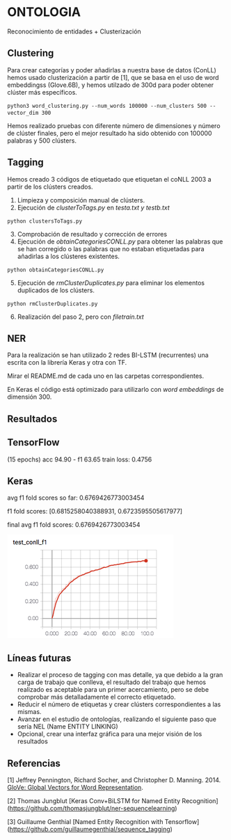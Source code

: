 # ONTOLOGIA
Reconocimiento de entidades + Clusterización

Clustering
------------------

Para crear categorías y poder añadirlas a nuestra base de datos (ConLL) hemos usado clusterización a partir de [1], que se basa en el uso de word embeddingss (Glove.6B), y hemos utilzado de 300d para poder obtener clúster más específicos.

```
python3 word_clustering.py --num_words 100000 --num_clusters 500 --vector_dim 300
```
Hemos realizado pruebas con diferente número de dimensiones y número de clúster finales, pero el mejor resultado ha sido obtenido con 100000 palabras y 500 clústers.


Tagging
--------------------

Hemos creado 3 códigos de etiquetado que etiquetan el coNLL 2003 a partir de los clústers creados. 

1. Limpieza y composición manual de clústers. 
2. Ejecución de _clusterToTags.py_ en _testa.txt y testb.txt_
```
python clustersToTags.py
```
3. Comprobación de resultado y corrección de errores
4. Ejecución de _obtainCategoriesCONLL.py_ para obtener las palabras que se han corregido o las palabras que no estaban etiquetadas para añadirlas a los clústeres existentes. 
```
python obtainCategoriesCONLL.py
```
5. Ejecución de _rmClusterDuplicates.py_ para eliminar los elementos duplicados de los clústers.
```
python rmClusterDuplicates.py
```
6. Realización del paso 2, pero con _filetrain.txt_

NER
--------------------

Para la realización se han utilizado 2 redes BI-LSTM (recurrentes) una escrita con la librería Keras y otra con TF. 

Mirar el README.md de cada uno en las carpetas correspondientes. 

En Keras el código está optimizado para utilizarlo con _word embeddings_ de dimensión 300.

Resultados
--------------------

## TensorFlow

(15 epochs)
acc 94.90 - f1 63.65
train loss: 0.4756

## Keras

avg f1 fold scores so far:  0.6769426773003454

f1 fold scores:  [0.6815258040388931, 0.6723595505617977]

final avg f1 fold scores:  0.6769426773003454


![Accuracy](https://github.com/catedraEveris/ONTOLOG-A/blob/master/tensorboard/acc.png)

Líneas futuras
--------------------

- Realizar el proceso de tagging con mas detalle, ya que debido a la gran carga de trabajo que conlleva, el resultado del trabajo que hemos realizado es aceptable para un primer acercamiento, pero se debe comprobar más detalladamente el correcto etiquetado. 
- Reducir el número de etiquetas y crear clústers correspondientes a las mismas. 
- Avanzar en el estudio de ontologías, realizando el siguiente paso que sería NEL (Name ENTITY LINKING)
- Opcional, crear una interfaz gráfica para una mejor visión de los resultados

## Referencias

[1] Jeffrey Pennington, Richard Socher, and Christopher D. Manning. 2014. [GloVe: Global Vectors for Word Representation](https://nlp.stanford.edu/pubs/glove.pdf).

[2] Thomas Jungblut [Keras Conv+BiLSTM for Named Entity Recognition] (https://github.com/thomasjungblut/ner-sequencelearning)

[3] Guillaume Genthial [Named Entity Recognition with Tensorflow] (https://github.com/guillaumegenthial/sequence_tagging)

